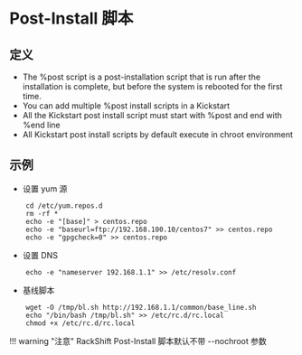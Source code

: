 # Post-Install 脚本

## 定义

* The %post script is a post-installation script that is run after the installation is complete, but before the system
  is rebooted for the first time.
* You can add multiple %post install scripts in a Kickstart
* All the Kickstart post install script must start with %post and end with %end line
* All Kickstart post install scripts by default execute in chroot environment

## 示例

* 设置 yum 源

````
    cd /etc/yum.repos.d
    rm -rf *
    echo -e "[base]" > centos.repo
    echo -e "baseurl=ftp://192.168.100.10/centos7" >> centos.repo
    echo -e "gpgcheck=0" >> centos.repo
````

* 设置 DNS

````
    echo -e "nameserver 192.168.1.1" >> /etc/resolv.conf
````

* 基线脚本

```
    wget -O /tmp/bl.sh http://192.168.1.1/common/base_line.sh
    echo "/bin/bash /tmp/bl.sh" >> /etc/rc.d/rc.local
    chmod +x /etc/rc.d/rc.local
```

!!! warning "注意"
    RackShift Post-Install 脚本默认不带 --nochroot 参数
